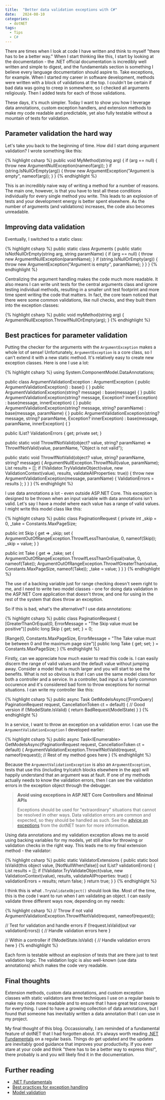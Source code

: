 ```yaml
---
title:  "Better data validation exceptions with C#"
date:   2024-08-10
categories:
  - dotNET
tags:
  - Tips
  - C#
---
```


There are times when I look at code I have written and think to myself "there has to be a better way."  When I start thinking like this, I start by looking at the documentation - the .NET official documentation is incredibly well written and simple to digest, and the fundamentals section is something I believe every language documentation should aspire to.  Take exceptions, for example.  When I started my career in software development, methods were written with a block of validations at the top.  I couldn't be certain if bad data was going to creep in somewhere, so I checked all arguments religiously.  Then I added tests for each of those validations.

These days, it's much simpler.  Today I want to show you how I leverage data annotations, custom exception handlers, and extension methods to make my code readable and predictable, yet also fully testable without a mountain of tests for validation.

## Parameter validation the hard way

Let's take you back to the beginning of time.  How did I start doing argument validation?  I wrote something like this:

{% highlight csharp %}
public void MyMethod(string arg)
{
  if (arg == null)
  {
    throw new ArgumentNullException(nameof(arg));
  }
  if (string.IsNullOrEmpty(arg))
  {
    throw new ArgumentException("Argument is empty", nameof(arg));
  }
}
{% endhighlight %}

This is an incredibly naive way of writing a method for a number of reasons.  The main one, however, is that you have to test all these conditions individually for every single method you write. This leads to an explosion of tests and your development energy is better spent elsewhere. As the number of arguments (and validations) increases, the code also becomes unreadable.

## Improving data validation

Eventually, I switched to a static class:

{% highlight csharp %}
public static class Arguments
{
  public static IsNotNullOrEmpty(string arg, string paramName)
  {
    if (arg == null)
    {
      throw new ArgumentNullException(paramName);
    }
    if (string.IsNullOrEmpty(arg))
    {
      throw new ArgumentException("Argument is empty", paramName);
    }
  }
}
{% endhighlight %}

Centralizing the argument handling makes the code much more readable.  It also means I can write unit tests for the central arguments class and ignore testing individual methods, resulting in a smaller unit test footprint and more time spent writing the code that matters.  In fact, the core team noticed that there were some common validations, like null checks, and they built them into the exception classes:

{% highlight csharp %}
public void myMethod(string arg)
{
  ArgumentNullException.ThrowIfNullOrEmpty(arg);
}
{% endhighlight %}

## Best practices for parameter validation

Putting the checker for the arguments with the `ArgumentException` makes a whole lot of sense!  Unfortunately, `ArgumentException` is a core class, so I can't extend it with a new static method. It's relatively easy to create new exception classes.  Here is one I use a lot:

{% highlight csharp %}
using System.ComponentModel.DataAnnotations;

public class ArgumentValidationException : ArgumentException
{
  public ArgumentValidationException() : base() { }
  public ArgumentValidationException(string? message) : base(message) { }
  public ArgumentValidationException(string? message, Exception? innerException) : base(message, innerException) { }
  public ArgumentValidationException(string? message, string? paramName) : base(message, paramName) { }
  public ArgumentValidationException(string? message, string? paramName, Exception? innerException) : base(message, paramName, innerException) { }

  public IList<ValidationResult>? ValidationErrors { get; private set; }

  public static void ThrowIfNotValid(object? value, string? paramName)
    => ThrowIfNotValid(value, paramName, "Object is not valid");

  public static void ThrowIfNotValid(object? value, string? paramName, string? message)
  {
    ArgumentNullException.ThrowIfNull(value, paramName);
    List<ValidationResult> results = [];
    if (!Validator.TryValidateObject(value, new ValidationContext(value), results, validateAllProperties: true))
    {
      throw new ArgumentValidationException(message, paramName) { ValidationErrors = results };
    }
  }
}
{% endhighlight %}

I use data annotations a lot - even outside ASP.NET Core.  This exception is designed to be thrown when an input variable with data annotations isn't valid. Let's say I have a model where each value has a range of valid values.  I might write this model class like this:

{% highlight csharp %}
public class PaginationRequest
{
  private int _skip = 0, _take = Constants.MaxPageSize;

  public int Skip
  {
    get => _skip;
    set
    {
      ArgumentOutOfRangeException.ThrowIfLessThan(value, 0, nameof(Skip));
      _skip = value;
    }
  }

  public int Take
  {
    get => _take;
    set
    {
      ArgumentOutOfRangeException.ThrowIfLessThanOrEqual(value, 0, nameof(Take));
      ArgumentOutOfRangeException.ThrowIfGreaterThan(value, Constants.MaxPageSize, nameof(Take));
      _take = value;
    }
  }
}
{% endhighlight %}

The use of a backing variable just for range checking doesn't seem right to me, and I need to write two model classes - one for doing data validation in the ASP.NET Core application that doesn't throw, and one for using in the rest of the system that does throw an exception.

So if this is bad, what's the alternative?  I use data annotations:

{% highlight csharp %}
public class PaginationRequest
{
  [GreaterThanOrEqual(0, ErrorMessage = "The Skip value must be positive")]
  public long Skip { get; set; } = 0;

  [Range(0, Constants.MaxPageSize, ErrorMessage = "The Take value must be between 0 and the maximum page size")]
  public long Take { get; set; } = Constants.MaxPageSize;
}
{% endhighlight %}

Firstly, can we appreciate how much easier to read this code is.  I can easily discern the range of valid values and the default value without jumping away.  Consider a model that is much larger and you will start to see the benefits. What is not so obvious is that I can use the same model class for both a controller and a service.  In a controller, bad input is a fairly common occurence and it's considered bad form to throw exceptions for normal situations.  I can write my controller like this:

{% highlight csharp %}
public async Task<IActionResult> GetModelsAsync([FromQuery] PaginationRequest request, CancellationToken ct = default)
{
  // Good version
  if (!ModelState.IsValid)
  {
    return BadRequest(ModelState)
  }
}
{% endhighlight %}

In a service, I want to throw an exception on a validation error.  I can use the `ArgumentValidationException` I developed earlier:

{% highlight csharp %}
public async Task<IEnumerable<Model>> GetModelsAsync(PaginationRequest request, CancellationToken ct = default)
{
  ArgumentValidationException.ThrowIfNotValid(request, nameof(request));
  // Rest of my method goes here
}
{% endhighlight %}

Because the `ArgumentValidationException` is also an `ArgumentException`, tests that use this (including try/catch blocks elsewhere in the app) will happily understand that an argument was at fault.  If one of my methods actually needs to know the validation errors, then I can see the validation errors in the exception object through the debugger.

> **Avoid using exceptions in ASP.NET Core Controllers and Minimal APIs**
>
> Exceptions should be used for "extraordinary" situations that cannot be resolved in other ways.  Data validation errors are common and expected, so they should be handled as such.  See the [advice on exceptions](https://learn.microsoft.com/dotnet/standard/exceptions/best-practices-for-exceptions) from the dotNET team for more information.

Using data annotations and my validation exception allows me to avoid using backing variables for my models, yet still allow for throwing or validation checks in the right way.  This leads me to my final extension method - the validator:

{% highlight csharp %}
public static ValidatorExtensions
{
  public static bool IsValid(this object value, [NotNullWhen(false)] out IList<ValidationResult>? validationErrors)
  {
    List<ValidationResult> results = [];
    if (!Validator.TryValidateObject(value, new ValidationContext(value), results, validateAllProperties: true))
    {
      validationErrors = results;
      return false;
    }
    return true;
  }
}
{% endhighlight %}

I think this is what `.TryValidateObject()` should look like.  Most of the time, this is the code I want to run when I am validating an object.  I can easily validate three different ways now, depending on my needs:

{% highlight csharp %}
// Throw if not valid
ArgumentValidationException.ThrowIfNotValid(request, nameof(request));

// Test for validation and handle errors
if (!request.IsValid(out var validationErrors))
{
  // Handle validation errors here
}

// Within a controller
if (!ModelState.IsValid) 
{
  // Handle validation errors here
}
{% endhighlight %}

Each form is testable without an explosion of tests that are there just to test validation logic.  The validation logic is also well-known (use data annotations) which makes the code very readable.

## Final thoughts

Extension methods, custom data annotations, and custom exception classes with static validators are three techniques I use on a regular basis to make my code more readable and to ensure that I have great test coverage for everything. I used to have a growing collection of data annotations, but I found that someone has inevitably written a data annotation that I can use in my project.

My final thought of this blog.  Occassionally, I am reminded of a fundamental feature of dotNET that I had forgotten about. It's always worth reading [.NET Fundamentals](https://learn.microsoft.com/dotnet/fundamentals/) on a regular basis. Things do get updated and the updates are inevitably good guidance that improves your productivity.  If you ever stare at your code and think "there has to be a better way to express this!", there probably is and you will likely find it in the documentation.

## Further reading

* [.NET Fundamentals](https://learn.microsoft.com/dotnet/fundamentals/)
* [Best practices for exception handling](https://learn.microsoft.com/dotnet/standard/exceptions/best-practices-for-exceptions)
* [Model validation](https://learn.microsoft.com/aspnet/web-api/overview/formats-and-model-binding/model-validation-in-aspnet-web-api)
